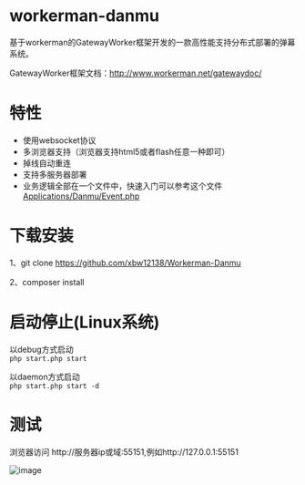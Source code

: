 workerman-danmu
=======
基于workerman的GatewayWorker框架开发的一款高性能支持分布式部署的弹幕系统。

GatewayWorker框架文档：http://www.workerman.net/gatewaydoc/

 特性
======
 * 使用websocket协议
 * 多浏览器支持（浏览器支持html5或者flash任意一种即可）
 * 掉线自动重连
 * 支持多服务器部署
 * 业务逻辑全部在一个文件中，快速入门可以参考这个文件[Applications/Danmu/Event.php](https://github.com/xbw12138/Workerman-Danmu/blob/master/Applications/Danmu/Events.php)   
  
下载安装
=====
1、git clone https://github.com/xbw12138/Workerman-Danmu

2、composer install

启动停止(Linux系统)
=====
以debug方式启动  
```php start.php start  ```

以daemon方式启动  
```php start.php start -d ```

测试
=======
浏览器访问 http://服务器ip或域:55151,例如http://127.0.0.1:55151

![image](https://github.com/xbw12138/Workerman-Danmu/blob/master/shortscreen.png)
